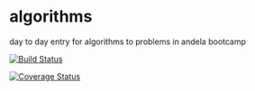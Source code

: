 # algorithms
day to day entry for algorithms to problems in andela bootcamp

[![Build Status](https://travis-ci.org/emrys8/algorithms.svg?branch=master)](https://travis-ci.org/emrys8/algorithms)

[![Coverage Status](https://coveralls.io/repos/github/emrys8/algorithms/badge.svg?branch=master)](https://coveralls.io/github/emrys8/algorithms?branch=master)
